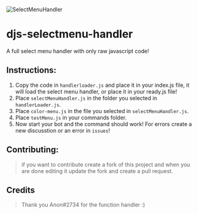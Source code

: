 ![SelectMenuHandler](https://user-images.githubusercontent.com/91988772/186026715-593c203a-b25b-4dfa-858a-c624475e3f63.png)

# djs-selectmenu-handler
A full select menu handler with only raw javascript code!

## Instructions:
1. Copy the code in `handlerloader.js` and place it in your index.js file, it will load the select menu handler, or place it in your ready.js file!
2. Place `selectMenuHandler.js` in the folder you selected in `handlerLoader.js`.
3. Place `color-menu.js` in the file you selected in `selectMenuHandler.js`.
4. Place `testMenu.js` in your commands folder.
5. Now start your bot and the command should work! For errors create a new discusstion or an error in `issues`!

## Contributing:
> if you want to contribute create a fork of this project and when you are done editing it update the fork and create a pull request.

## Credits
> Thank you Anon#2734 for the function handler :)
